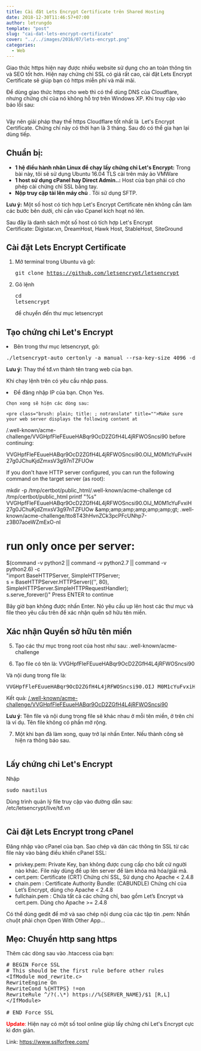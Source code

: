 ```yaml
---
title: Cài đặt Lets Encrypt Certificate trên Shared Hosting
date: 2018-12-30T11:46:57+07:00
author: letrungdo
template: "post"
slug: "cai-dat-lets-encrypt-certificate"
cover: "../../images/2016/07/lets-encrypt.png"
categories:
  - Web
---
```


Giao thức https hiện nay được nhiều website sử dụng cho an toàn thông tin và SEO tốt hơn. Hiện nay chứng chỉ SSL có giá rất cao, cài đặt Lets Encrypt Certificate sẽ giúp bạn có https miễn phí và mãi mãi.

Để dùng giao thức https cho web thì có thể dùng DNS của Cloudflare, nhưng chứng chỉ của nó không hỗ trợ trên Windows XP. Khi truy cập vào báo lỗi sau:

<img class="aligncenter size-full" src="/media/2016/07/https-cloudflare.png" alt=""  />

Vậy nên giải pháp thay thế https Cloudflare tốt nhất là  Let's Encrypt Certificate. Chứng chỉ này có thời hạn là 3 tháng. Sau đó có thể gia hạn lại dùng tiếp.

## Chuẩn bị:

- **1 hệ điều hành nhân Linux để chạy lấy chứng chỉ Let's Encrypt:** Trong bài này, tôi sẽ sử dụng Ubuntu 16.04 TLS cài trên máy ảo VMWare
- **1 host sử dụng cPanel hay Direct Admin..:** Host của bạn phải có cho phép cài chứng chỉ SSL bằng tay.
- **Nộp truy cập tải lên máy chủ** . Tôi sử dụng SFTP.

**Lưu ý:** Một số host có tích hợp Let's Encrypt Certificate nên không cần làm các bước bên dưới, chỉ cần vào Cpanel kích hoạt nó lên.

Sau đây là danh sách một số host có tích hợp Let's Encrypt Certificate: Digistar.vn, DreamHost, Hawk Host, StableHost, SiteGround

## Cài đặt Lets Encrypt Certificate

1. Mở terminal trong Ubuntu và gõ: <pre class="brush: plain; title: ; notranslate" title="">git clone https://github.com/letsencrypt/letsencrypt</pre>

2. Gõ lệnh <pre class="brush: plain; title: ; notranslate" title="">cd letsencrypt</pre>


    để chuyển đến thư mục letsencrypt</li> </ol>

    ## Tạo chứng chỉ Let's Encrypt

    <li value="3">
      Bên trong thư mục letsencrypt, gõ:
    </li>

    <pre class="brush: plain; title: ; notranslate" title="">./letsencrypt-auto certonly -a manual --rsa-key-size 4096 -d tđ.vn -d www.tđ.vn</pre>

    **Lưu ý:** Thay thế tđ.vn thành tên trang web của bạn.

    Khi chạy lệnh trên có yêu cầu nhập pass.

    <li value="4">
      Để đăng nhập IP của bạn. Chọn Yes.
    </li>

<img class="aligncenter size-full" src="/media/2016/07/ip-being-logged.png" alt="" /> 
    
    Chọn xong sẽ hiện các dòng sau:
    
    <pre class="brush: plain; title: ; notranslate" title="">Make sure your web server displays the following content at
/.well-known/acme-challenge/VVGHpfFleFEuueHABqr9OcD2ZGfH4L4jRFWOSncsi90 before continuing:

VVGHpfFleFEuueHABqr9OcD2ZGfH4L4jRFWOSncsi90.OIJ_M0M1cYuFvxiH27g0JChuKjdZmxsV3g97nTZFUOw

If you don't have HTTP server configured, you can run the following
command on the target server (as root):

mkdir -p /tmp/certbot/public_html/.well-known/acme-challenge
cd /tmp/certbot/public_html
printf "%s" VVGHpfFleFEuueHABqr9OcD2ZGfH4L4jRFWOSncsi90.OIJ_M0M1cYuFvxiH27g0JChuKjdZmxsV3g97nTZFUOw &amp;amp;amp;amp;amp;amp;amp;gt; .well-known/acme-challenge/tto8T43hHvnZCk3pcPFcUNhp7-z3B07aoeWZmExO-nI

# run only once per server:

\$(command -v python2 || command -v python2.7 || command -v python2.6) -c \
"import BaseHTTPServer, SimpleHTTPServer; \
s = BaseHTTPServer.HTTPServer(('', 80), SimpleHTTPServer.SimpleHTTPRequestHandler); \
s.serve_forever()"
Press ENTER to continue</pre>

Bây giờ bạn không được nhấn Enter. Nó yêu cầu up lên host các thư mục và file theo yêu cầu trên để xác nhận quền sở hữu tên miền.

## Xác nhận Quyền sở hữu tên miền

5.  Tạo các thư mục trong root của host như sau: .well-known/acme-challenge

6.  Tạo file có tên là: VVGHpfFleFEuueHABqr9OcD2ZGfH4L4jRFWOSncsi90

Và nội dung trong file là:

 <pre class="brush: plain; title: ; notranslate" title="">VVGHpfFleFEuueHABqr9OcD2ZGfH4L4jRFWOSncsi90.OIJ_M0M1cYuFvxiH27g0JChuKjdZmxsV3g97nTZFUOw</pre>

Kết quả: <a href="/.well-known/acme-challenge/VVGHpfFleFEuueHABqr9OcD2ZGfH4L4jRFWOSncsi90" target="_blank" rel="noopener">/.well-known/acme-challenge/VVGHpfFleFEuueHABqr9OcD2ZGfH4L4jRFWOSncsi90</a>

**Lưu ý**: Tên file và nội dung trong file sẽ khác nhau ở mỗi tên miền, ở trên chỉ là ví dụ. Tên file không có phần mở rộng.

7.  Một khi bạn đã làm xong, quay trở lại nhấn Enter. Nếu thành công sẽ hiện ra thông báo sau.

<img class="aligncenter size-full" src="/media/2016/07/Congratulations-letsencrypt.png" alt="" />

## Lấy chứng chỉ Let's Encrypt

Nhập

 <pre class="brush: plain; title: ; notranslate" title="">sudo nautilus</pre>

Dùng trình quản lý file truy cập vào đường dẫn sau:  /etc/letsencrypt/live/tđ.vn

<img class="aligncenter size-full" src="/media/2016/07/Lets-Encrypt-cert.png" alt="" />

## Cài đặt Lets Encrypt trong cPanel

Đăng nhập vào cPanel của bạn. Sao chép và dán các thông tin SSL từ các file này vào bảng điều khiển cPanel SSL:

- privkey.pem: Private Key, bạn không được cung cấp cho bất cứ người nào khác. File này dùng để up lên server để làm khóa mã hóa/giải mã.
- cert.pem: Certificate (CRT) Chứng chỉ SSL, Sử dụng cho Apache < 2.4.8
- chain.pem : Certificate Authority Bundle: (CABUNDLE) Chứng chỉ của Let’s Encrypt, dùng cho Apache < 2.4.8
- fullchain.pem : Chứa tất cả các chứng chỉ, bao gồm Let’s Encrypt và cert.pem. Dùng cho Apache >= 2.4.8

Có thể dùng gedit để mở và sao chép nội dung của các tập tin .pem: Nhấn chuột phải chọn Open With Other App...

## Mẹo: Chuyển http sang https

Thêm các dòng sau vào .htaccess của bạn:

<pre class="brush: plain; title: ; notranslate" title=""># BEGIN Force SSL
# This should be the first rule before other rules
&lt;IfModule mod_rewrite.c&gt;
RewriteEngine On
RewriteCond %{HTTPS} !=on
RewriteRule ^/?(.\*) https://%{SERVER_NAME}/$1 [R,L]
&lt;/IfModule&gt;

# END Force SSL</pre>

<span style="color: #ff0000;"><strong>Update</strong>: </span>Hiện nay có một số tool online giúp lấy chứng chỉ Let's Encrypt cực kì đơn giản.

Link: https://www.sslforfree.com/
